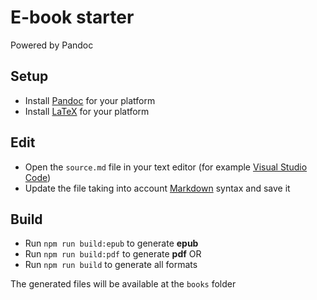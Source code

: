 # E-book starter
Powered by Pandoc

## Setup
- Install [Pandoc](https://pandoc.org/installing.html) for your platform
- Install [LaTeX](https://www.latex-project.org/get/) for your platform

## Edit
- Open the `source.md` file in your text editor (for example [Visual Studio Code](https://code.visualstudio.com/))
- Update the file taking into account [Markdown](https://www.markdownguide.org/cheat-sheet) syntax and save it

## Build
- Run `npm run build:epub` to generate **epub**
- Run `npm run build:pdf` to generate **pdf**
OR
- Run `npm run build` to generate all formats

The generated files will be available at the `books` folder